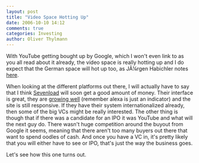 ```yaml
---
layout: post
title: "Video Space Hotting Up"
date: 2006-10-10 14:12
comments: true
categories: Investing
author: Oliver Thylmann
---
```









With YouTube getting bought up by Google, which I won't even link to as you all read about it already, the video space is really hotting up and I do expect that the German space will hot up too, as JÃ¼rgen Habichler notes [here](http://habichler.wordpress.com/2006/10/10/google-buys-youtube-for-stunning-165bn/).

When looking at the different platforms out there, I will actually have to say that I think [Sevenload](http://sevenload.de) will soon get a good amount of money. Their interface is great, they are [growing well](http://www.alexa.com/data/details/traffic_details?&amp;range=1y&amp;size=medium&amp;compare_sites=&amp;y=p&amp;url=http://sevenload.de#top) (remember alexa is just an indicator) and the site is still responsive. If they have their system internationalized already, then some of the big VCs might be really interested. The other thing is though that if there was a candidate for an IPO it was YouTube and what will the next guy do. There wasn't huge competition around the buyout from Google it seems, meaning that there aren't too many buyers out there that want to spend oodles of cash. And once you have a VC in, it's pretty likely that you will either have to see or IPO, that's just the way the business goes.

Let's see how this one turns out.


